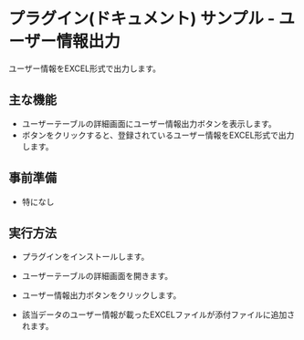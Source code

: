 # プラグイン(ドキュメント) サンプル - ユーザー情報出力
ユーザー情報をEXCEL形式で出力します。

## 主な機能

- ユーザーテーブルの詳細画面にユーザー情報出力ボタンを表示します。
- ボタンをクリックすると、登録されているユーザー情報をEXCEL形式で出力します。

## 事前準備

- 特になし

## 実行方法
- プラグインをインストールします。

- ユーザーテーブルの詳細画面を開きます。  

- ユーザー情報出力ボタンをクリックします。

- 該当データのユーザー情報が載ったEXCELファイルが添付ファイルに追加されます。  

